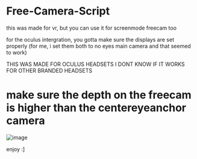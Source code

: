 # Free-Camera-Script

this was made for vr, but you can use it for screenmode freecam too

for the oculus intergration, you gotta make sure the displays are set properly (for me, i set them both to no eyes main camera and that seemed to work)

THIS WAS MADE FOR OCULUS HEADSETS I DONT KNOW IF IT WORKS FOR OTHER BRANDED HEADSETS

# make sure the depth on the freecam is higher than the centereyeanchor camera
![image](https://user-images.githubusercontent.com/107813339/198142750-5bf8dd49-2dc5-40c0-b58e-eddf224719f6.png)

enjoy  :]
